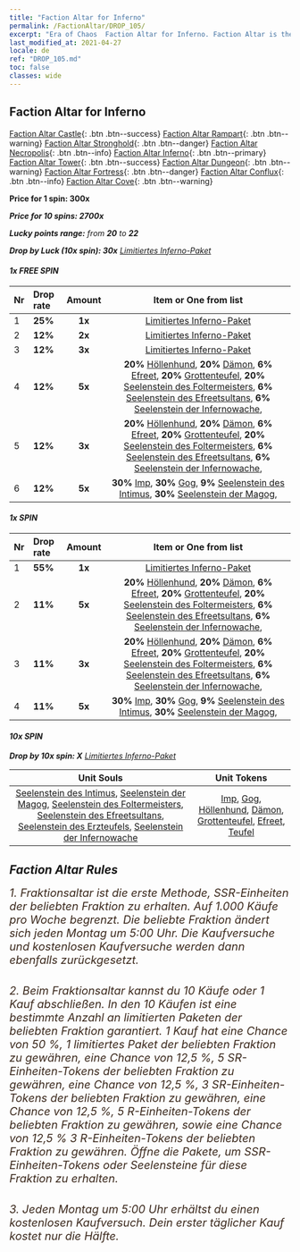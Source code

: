 ```yaml
---
title: "Faction Altar for Inferno"
permalink: /FactionAltar/DROP_105/
excerpt: "Era of Chaos  Faction Altar for Inferno. Faction Altar is the primary method for obtaining SSR units from the popular faction. Limited to 1,000 purchases each week. The popular faction changes at 05:00 every Monday. Purchase attempts and free purchase attempts will also reset then."
last_modified_at: 2021-04-27
locale: de
ref: "DROP_105.md"
toc: false
classes: wide
---
```


##  Faction Altar for **Inferno**

  [Faction Altar Castle](/de/FactionAltar/DROP_101/){: .btn .btn--success} [Faction Altar Rampart](/de/FactionAltar/DROP_102/){: .btn .btn--warning} [Faction Altar Stronghold](/de/FactionAltar/DROP_103/){: .btn .btn--danger} [Faction Altar Necropolis](/de/FactionAltar/DROP_104/){: .btn .btn--info} [Faction Altar Inferno](/de/FactionAltar/DROP_105/){: .btn .btn--primary} [Faction Altar Tower](/de/FactionAltar/DROP_106/){: .btn .btn--success} [Faction Altar Dungeon](/de/FactionAltar/DROP_107/){: .btn .btn--warning} [Faction Altar Fortress](/de/FactionAltar/DROP_108/){: .btn .btn--danger} [Faction Altar Conflux](/de/FactionAltar/DROP_109/){: .btn .btn--info} [Faction Altar Cove](/de/FactionAltar/DROP_112/){: .btn .btn--warning} 

  **Price for 1 spin: 300x** <i class="fas fa-gem"/>

  **Price for 10 spins: 2700x** <i class="fas fa-gem"/>

  **Lucky points range:** from **20** to **22**

  **Drop by Luck (10x spin): 30x** [Limitiertes Inferno-Paket](/ItemsDE/con_2104/)

####  1x FREE SPIN 

  |    Nr    |  Drop rate  |  Amount   |   Item or One from list  |
  |:---------|:------------|:---------:|:------------------------:|
  | 1 | **25%** | **1x** | [Limitiertes Inferno-Paket](/ItemsDE/con_2104/) |
  | 2 | **12%** | **2x** | [Limitiertes Inferno-Paket](/ItemsDE/con_2104/) |
  | 3 | **12%** | **3x** | [Limitiertes Inferno-Paket](/ItemsDE/con_2104/) |
  | 4 | **12%** | **5x** |  **20%** [Höllenhund](/ItemsDE/unt_228/),  **20%** [Dämon](/ItemsDE/unt_229/),  **6%** [Efreet](/ItemsDE/unt_231/),  **20%** [Grottenteufel](/ItemsDE/unt_230/),  **20%** [Seelenstein des Foltermeisters](/ItemsDE/unt_316/),  **6%** [Seelenstein des Efreetsultans](/ItemsDE/unt_317/),  **6%** [Seelenstein der Infernowache](/ItemsDE/unt_315/),  |
  | 5 | **12%** | **3x** |  **20%** [Höllenhund](/ItemsDE/unt_228/),  **20%** [Dämon](/ItemsDE/unt_229/),  **6%** [Efreet](/ItemsDE/unt_231/),  **20%** [Grottenteufel](/ItemsDE/unt_230/),  **20%** [Seelenstein des Foltermeisters](/ItemsDE/unt_316/),  **6%** [Seelenstein des Efreetsultans](/ItemsDE/unt_317/),  **6%** [Seelenstein der Infernowache](/ItemsDE/unt_315/),  |
  | 6 | **12%** | **5x** |  **30%** [Imp](/ItemsDE/unt_226/),  **30%** [Gog](/ItemsDE/unt_227/),  **9%** [Seelenstein des Intimus](/ItemsDE/unt_313/),  **30%** [Seelenstein der Magog](/ItemsDE/unt_314/),  |


####  1x SPIN 

  |    Nr    |  Drop rate  |  Amount   |   Item or One from list  |
  |:---------|:------------|:---------:|:------------------------:|
  | 1 | **55%** | **1x** | [Limitiertes Inferno-Paket](/ItemsDE/con_2104/) |
  | 2 | **11%** | **5x** |  **20%** [Höllenhund](/ItemsDE/unt_228/),  **20%** [Dämon](/ItemsDE/unt_229/),  **6%** [Efreet](/ItemsDE/unt_231/),  **20%** [Grottenteufel](/ItemsDE/unt_230/),  **20%** [Seelenstein des Foltermeisters](/ItemsDE/unt_316/),  **6%** [Seelenstein des Efreetsultans](/ItemsDE/unt_317/),  **6%** [Seelenstein der Infernowache](/ItemsDE/unt_315/),  |
  | 3 | **11%** | **3x** |  **20%** [Höllenhund](/ItemsDE/unt_228/),  **20%** [Dämon](/ItemsDE/unt_229/),  **6%** [Efreet](/ItemsDE/unt_231/),  **20%** [Grottenteufel](/ItemsDE/unt_230/),  **20%** [Seelenstein des Foltermeisters](/ItemsDE/unt_316/),  **6%** [Seelenstein des Efreetsultans](/ItemsDE/unt_317/),  **6%** [Seelenstein der Infernowache](/ItemsDE/unt_315/),  |
  | 4 | **11%** | **5x** |  **30%** [Imp](/ItemsDE/unt_226/),  **30%** [Gog](/ItemsDE/unt_227/),  **9%** [Seelenstein des Intimus](/ItemsDE/unt_313/),  **30%** [Seelenstein der Magog](/ItemsDE/unt_314/),  |


####  10x SPIN 

  **Drop by 10x spin: X** [Limitiertes Inferno-Paket](/ItemsDE/con_2104/)

  |    Unit Souls    |  Unit Tokens  |
  |:----------------:|:-------------:|
  | [Seelenstein des Intimus](/ItemsDE/unt_313/), [Seelenstein der Magog](/ItemsDE/unt_314/), [Seelenstein des Foltermeisters](/ItemsDE/unt_316/), [Seelenstein des Efreetsultans](/ItemsDE/unt_317/), [Seelenstein des Erzteufels](/ItemsDE/unt_318/), [Seelenstein der Infernowache](/ItemsDE/unt_315/) | [Imp](/ItemsDE/unt_226/), [Gog](/ItemsDE/unt_227/), [Höllenhund](/ItemsDE/unt_228/), [Dämon](/ItemsDE/unt_229/), [Grottenteufel](/ItemsDE/unt_230/), [Efreet](/ItemsDE/unt_231/), [Teufel](/ItemsDE/unt_232/) |



## Faction Altar Rules

  <span style="color: #3c2a1e;font-size:20px">1. Fraktionsaltar ist die erste Methode, SSR-Einheiten der beliebten Fraktion zu erhalten. Auf 1.000 Käufe pro Woche begrenzt. Die beliebte Fraktion ändert sich jeden Montag um 5:00 Uhr. Die Kaufversuche und kostenlosen Kaufversuche werden dann ebenfalls zurückgesetzt.</span><br/>

<br/>  <span style="color: #3c2a1e;font-size:20px">2. Beim Fraktionsaltar kannst du 10 Käufe oder 1 Kauf abschließen. In den 10 Käufen ist eine bestimmte Anzahl an limitierten Paketen der beliebten Fraktion garantiert. 1 Kauf hat eine Chance von 50 %, 1 limitiertes Paket der beliebten Fraktion zu gewähren, eine Chance von 12,5 %, 5 SR-Einheiten-Tokens der beliebten Fraktion zu gewähren, eine Chance von 12,5 %, 3 SR-Einheiten-Tokens der beliebten Fraktion zu gewähren, eine Chance von 12,5 %, 5 R-Einheiten-Tokens der beliebten Fraktion zu gewähren, sowie eine Chance von 12,5 % 3 R-Einheiten-Tokens der beliebten Fraktion zu gewähren. Öffne die Pakete, um SSR-Einheiten-Tokens oder Seelensteine für diese Fraktion zu erhalten.</span>

<br/>  <span style="color: #3c2a1e;font-size:20px">3. Jeden Montag um 5:00 Uhr erhältst du einen kostenlosen Kaufversuch. Dein erster täglicher Kauf kostet nur die Hälfte.</span><br/>

<br/>
